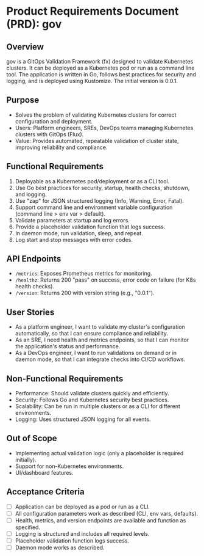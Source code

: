# Product Requirements Document (PRD): gov

## Overview

gov is a GitOps Validation Framework (fx) designed to validate Kubernetes clusters. It can be deployed as a Kubernetes pod or run as a command line tool. The application is written in Go, follows best practices for security and logging, and is deployed using Kustomize. The initial version is 0.0.1.

## Purpose
- Solves the problem of validating Kubernetes clusters for correct configuration and deployment.
- Users: Platform engineers, SREs, DevOps teams managing Kubernetes clusters with GitOps (Flux).
- Value: Provides automated, repeatable validation of cluster state, improving reliability and compliance.

## Functional Requirements
1. Deployable as a Kubernetes pod/deployment or as a CLI tool.
2. Use Go best practices for security, startup, health checks, shutdown, and logging.
3. Use "zap" for JSON structured logging (Info, Warning, Error, Fatal).
4. Support command line and environment variable configuration (command line > env var > default).
5. Validate parameters at startup and log errors.
6. Provide a placeholder validation function that logs success.
7. In daemon mode, run validation, sleep, and repeat.
8. Log start and stop messages with error codes.

## API Endpoints
- `/metrics`: Exposes Prometheus metrics for monitoring.
- `/healthz`: Returns 200 "pass" on success, error code on failure (for K8s health checks).
- `/version`: Returns 200 with version string (e.g., "0.0.1").

## User Stories
- As a platform engineer, I want to validate my cluster's configuration automatically, so that I can ensure compliance and reliability.
- As an SRE, I need health and metrics endpoints, so that I can monitor the application's status and performance.
- As a DevOps engineer, I want to run validations on demand or in daemon mode, so that I can integrate checks into CI/CD workflows.

## Non-Functional Requirements
- Performance: Should validate clusters quickly and efficiently.
- Security: Follows Go and Kubernetes security best practices.
- Scalability: Can be run in multiple clusters or as a CLI for different environments.
- Logging: Uses structured JSON logging for all events.

## Out of Scope
- Implementing actual validation logic (only a placeholder is required initially).
- Support for non-Kubernetes environments.
- UI/dashboard features.

## Acceptance Criteria
- [ ] Application can be deployed as a pod or run as a CLI.
- [ ] All configuration parameters work as described (CLI, env vars, defaults).
- [ ] Health, metrics, and version endpoints are available and function as specified.
- [ ] Logging is structured and includes all required levels.
- [ ] Placeholder validation function logs success.
- [ ] Daemon mode works as described.
